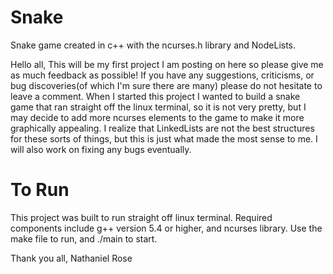 # Snake
Snake game created in c++ with the ncurses.h library and NodeLists.

Hello all,
This will be my first project I am posting on here so please give me as much feedback as possible! If you have any suggestions, criticisms, or bug discoveries(of which I'm sure there are many) please do not hesitate to leave a comment.
When I started this project I wanted to build a snake game that ran straight off the linux terminal, so it is not very pretty, but I may decide to add more ncurses elements to the game to make it more graphically appealing.
I realize that LinkedLists are not the best structures for these sorts of things, but this is just what made the most sense to me.
I will also work on fixing any bugs eventually.

# To Run
This project was built to run straight off linux terminal. Required components include g++ version 5.4 or higher, and ncurses library. Use the make file to run, and ./main to start.

Thank you all,
Nathaniel Rose

